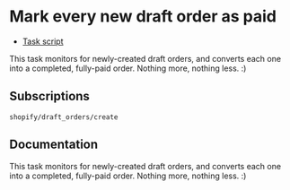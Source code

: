 # Mark every new draft order as paid

* [Task script](./script.liquid)

This task monitors for newly-created draft orders, and converts each one into a completed, fully-paid order. Nothing more, nothing less. :)

## Subscriptions

```liquid
shopify/draft_orders/create
```

## Documentation

This task monitors for newly-created draft orders, and converts each one into a completed, fully-paid order. Nothing more, nothing less. :)